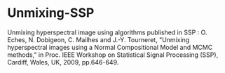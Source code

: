 # Unmixing-SSP
Unmixing hyperspectral image using algorithms published in SSP :
O. Eches, N. Dobigeon, C. Mailhes and J.-Y. Tourneret, "Unmixing hyperspectral images 
using a Normal Compositional Model and MCMC methods," in Proc. IEEE Workshop on Statistical 
Signal Processing (SSP), Cardiff, Wales, UK, 2009, pp.646-649.
